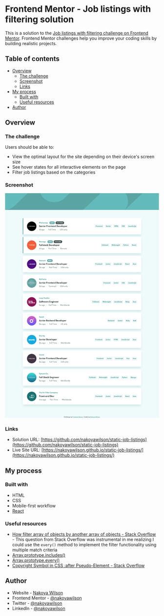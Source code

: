# Frontend Mentor - Job listings with filtering solution

This is a solution to the [Job listings with filtering challenge on Frontend Mentor](https://www.frontendmentor.io/challenges/job-listings-with-filtering-ivstIPCt). Frontend Mentor challenges help you improve your coding skills by building realistic projects.

## Table of contents

- [Overview](#overview)
  - [The challenge](#the-challenge)
  - [Screenshot](#screenshot)
  - [Links](#links)
- [My process](#my-process)
  - [Built with](#built-with)
  - [Useful resources](#useful-resources)
- [Author](#author)

## Overview

### The challenge

Users should be able to:

- View the optimal layout for the site depending on their device's screen size
- See hover states for all interactive elements on the page
- Filter job listings based on the categories

### Screenshot

![](./public/images/screenshot.png)

### Links

- Solution URL: [https://github.com/nakoyawilson/static-job-listings](https://github.com/nakoyawilson/static-job-listings)
- Live Site URL: [https://nakoyawilson.github.io/static-job-listings/](https://nakoyawilson.github.io/static-job-listings/)

## My process

### Built with

- HTML
- CSS
- Mobile-first workflow
- [React](https://reactjs.org/)

### Useful resources

- [How filter array of objects by another array of objects - Stack Overflow](https://stackoverflow.com/questions/58133504/how-filter-array-of-objects-by-another-array-of-objects) - This question from Stack Overflow was instrumental in me realizing I could use the `every()` method to implement the filter functionality using multiple match criteria
- [Array.prototype.includes()](https://developer.mozilla.org/en-US/docs/Web/JavaScript/Reference/Global_Objects/Array/includes)
- [Array.prototype.every()](https://developer.mozilla.org/en-US/docs/Web/JavaScript/Reference/Global_Objects/Array/every)
- [Copyright Symbol in CSS :after Pseudo-Element - Stack Overflow](https://stackoverflow.com/questions/7770444/copyright-symbol-in-css-after-pseudo-element)

## Author

- Website - [Nakoya Wilson](https://nakoyawilson.netlify.app/)
- Frontend Mentor - [@nakoyawilson](https://www.frontendmentor.io/profile/nakoyawilson)
- Twitter - [@nakoyawilson](https://twitter.com/nakoyawilson)
- LinkedIn - [@nakoyawilson](https://www.linkedin.com/in/nakoyawilson/)
